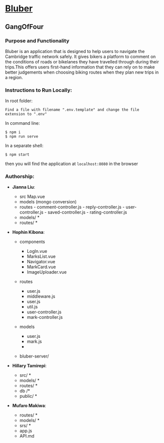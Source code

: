 # [Bluber](https://bluber.herokuapp.com/)

## GangOfFour

### Purpose and Functionality

Bluber is an application that is designed to help users to navigate the Cambridge traffic network safely. It gives bikers a platform to comment on the conditions of roads or bikelanes they have travelled through during their trips.This offers users first-hand information that they can rely on to make better judgements when choosing biking routes when they plan new trips in a region.

### Instructions to Run Locally:

In root folder:

```
Find a file with filename ".env.template" and change the file extension to ".env"
```

In command line:

```console
$ npm i
$ npm run serve
```

In a separate shell:

```console
$ npm start
```

then you will find the application at `localhost:8080` in the browser

### Authorship:

- **Jianna Liu**:

  - src
    Map.vue
  - models (mongo conversion)
  - routes - comment-controller.js - reply-controller.js - user-controller.js - saved-controller.js - rating-controller.js
  - models/ \*
  - routes/ \*

- **Hophin Kibona**:

  - components
    - LogIn.vue
    - MarksList.vue
    - Navigator.vue
    - MarkCard.vue
    - ImageUploader.vue
  - routes
    - user.js
    - middleware.js
    - user.js
    - util.js
    - user-controller.js
    - mark-controller.js
  - models

    - user.js
    - mark.js
    -

  - bluber-server/

- **Hillary Tamirepi**:

  - src/ \*
  - models/ \*
  - routes/ \*
  - db /\*
  - public/ \*

- **Mufaro Makiwa**:
  - routes/ \*
  - models/ \*
  - srs/ \*
  - app.js
  - API.md
